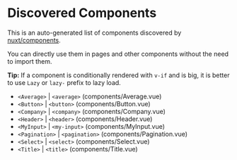 # Discovered Components

This is an auto-generated list of components discovered by [nuxt/components](https://github.com/nuxt/components).

You can directly use them in pages and other components without the need to import them.

**Tip:** If a component is conditionally rendered with `v-if` and is big, it is better to use `Lazy` or `lazy-` prefix to lazy load.

- `<Average>` | `<average>` (components/Average.vue)
- `<Button>` | `<button>` (components/Button.vue)
- `<Company>` | `<company>` (components/Company.vue)
- `<Header>` | `<header>` (components/Header.vue)
- `<MyInput>` | `<my-input>` (components/MyInput.vue)
- `<Pagination>` | `<pagination>` (components/Pagination.vue)
- `<Select>` | `<select>` (components/Select.vue)
- `<Title>` | `<title>` (components/Title.vue)
